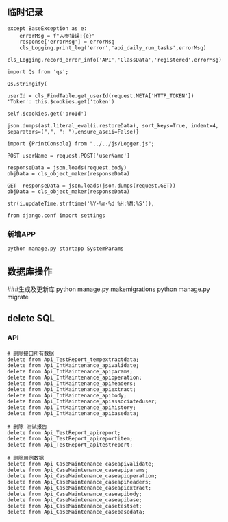 ## 临时记录
    except BaseException as e:
        errorMsg = f"入参错误:{e}"
        response['errorMsg'] = errorMsg
        cls_Logging.print_log('error','api_daily_run_tasks',errorMsg)
        cls_Logging.record_error_info('API','ClassData','registered',errorMsg)

    import Qs from 'qs';

    Qs.stringify(

    userId = cls_FindTable.get_userId(request.META['HTTP_TOKEN'])
    'Token': this.$cookies.get('token')

    self.$cookies.get('proId')

    json.dumps(ast.literal_eval(i.restoreData), sort_keys=True, indent=4, separators=(",", ": "),ensure_ascii=False)}

    import {PrintConsole} from "../../js/Logger.js";

    POST userName = request.POST['userName']

    responseData = json.loads(request.body)
    objData = cls_object_maker(responseData)

    GET  responseData = json.loads(json.dumps(request.GET))
    objData = cls_object_maker(responseData)

    str(i.updateTime.strftime('%Y-%m-%d %H:%M:%S')),

    from django.conf import settings

### 新增APP
    python manage.py startapp SystemParams

## 数据库操作
###生成及更新库
    python manage.py makemigrations
    python manage.py migrate






## delete SQL
### API
    # 删除接口所有数据
    delete from Api_TestReport_tempextractdata;
    delete from Api_IntMaintenance_apivalidate;
    delete from Api_IntMaintenance_apiparams;
    delete from Api_IntMaintenance_apioperation;
    delete from Api_IntMaintenance_apiheaders;
    delete from Api_IntMaintenance_apiextract;
    delete from Api_IntMaintenance_apibody;
    delete from Api_IntMaintenance_apiassociateduser;
    delete from Api_IntMaintenance_apihistory;
    delete from Api_IntMaintenance_apibasedata;

    # 删除 测试报告
    delete from Api_TestReport_apireport;
    delete from Api_TestReport_apireportitem;
    delete from Api_TestReport_apitestreport;

    # 删除用例数据
    delete from Api_CaseMaintenance_caseapivalidate;
    delete from Api_CaseMaintenance_caseapiparams;
    delete from Api_CaseMaintenance_caseapioperation;
    delete from Api_CaseMaintenance_caseapiheaders;
    delete from Api_CaseMaintenance_caseapiextract;
    delete from Api_CaseMaintenance_caseapibody;
    delete from Api_CaseMaintenance_caseapibase;
    delete from Api_CaseMaintenance_casetestset;
    delete from Api_CaseMaintenance_casebasedata;